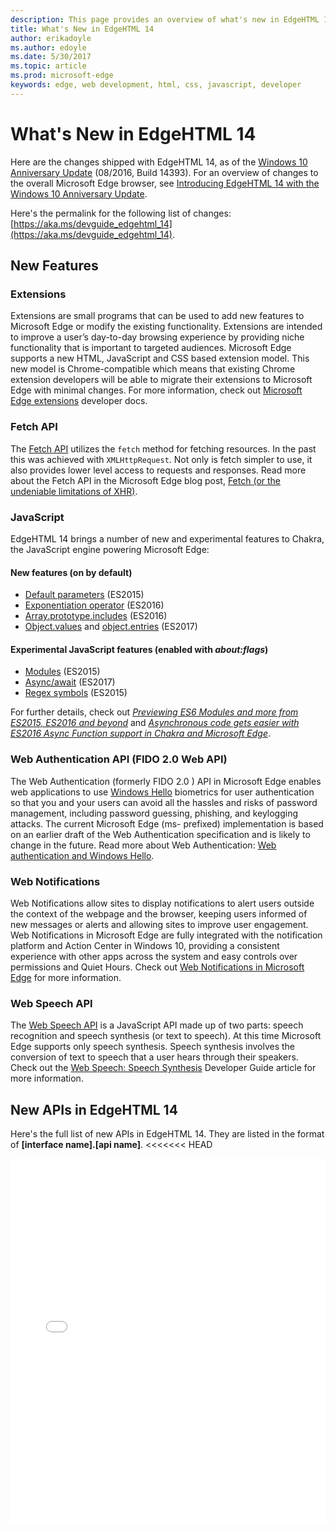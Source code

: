 ```yaml
---
description: This page provides an overview of what's new in EdgeHTML 14.
title: What's New in EdgeHTML 14
author: erikadoyle
ms.author: edoyle
ms.date: 5/30/2017
ms.topic: article
ms.prod: microsoft-edge
keywords: edge, web development, html, css, javascript, developer
---
```


# What's New in EdgeHTML 14
Here are the changes shipped with EdgeHTML 14, as of the [Windows 10 Anniversary Update](https://blogs.windows.com/windowsexperience/2016/06/29/windows-10-anniversary-update-available-august-2/) (08/2016, Build 14393). For an overview of changes to the overall Microsoft Edge browser, see [Introducing EdgeHTML 14 with the Windows 10 Anniversary Update](https://blogs.windows.com/msedgedev/2016/08/04/introducing-edgehtml-14).

Here's the permalink for the following list of changes: [https://aka.ms/devguide_edgehtml_14](https://aka.ms/devguide_edgehtml_14).

## New Features

### Extensions
Extensions are small programs that can be used to add new features to Microsoft Edge or modify the existing functionality. Extensions are intended to improve a user’s day-to-day browsing experience by providing niche functionality that is important to targeted audiences. Microsoft Edge supports a new HTML, JavaScript and CSS based extension model. This new model is Chrome-compatible which means that existing Chrome extension developers will be able to migrate their extensions to Microsoft Edge with minimal changes. For more information, check out [Microsoft Edge extensions](https://docs.microsoft.com/microsoft-edge/extensions) developer docs. 

### Fetch API
The [Fetch API](https://fetch.spec.whatwg.org/#fetch-api) utilizes the `fetch` method for fetching resources. In the past this was achieved with `XMLHttpRequest`. Not only is fetch simpler to use, it also provides lower level access to requests and responses. Read more about the Fetch API in the Microsoft Edge blog post, [Fetch (or the undeniable limitations of XHR)](https://blogs.windows.com/msedgedev/2016/05/24/fetch-and-xhr-limitations/).

### JavaScript

EdgeHTML 14 brings a number of new and experimental features to Chakra, the JavaScript engine powering Microsoft Edge:

#### New features (on by default)

* [Default parameters](https://developer.microsoft.com/microsoft-edge/platform/status/defaultparameteres6) (ES2015)
* [Exponentiation operator](https://developer.microsoft.com/microsoft-edge/platform/status/exponentiationoperatores2016) (ES2016)
* [Array.prototype.includes](https://developer.microsoft.com/en-us/microsoft-edge/platform/status/arrayprototypeincludeses2016) (ES2016)
* [Object.values](https://developer.mozilla.org/en-US/docs/Web/JavaScript/Reference/Global_Objects/Object/values) and [object.entries](https://developer.mozilla.org/en-US/docs/Web/JavaScript/Reference/Global_Objects/Object/entries) (ES2017)

#### Experimental JavaScript features (enabled with *about:flags*)

* [Modules](https://blogs.windows.com/msedgedev/2016/05/17/es6-modules-and-beyond/) (ES2015)
* [Async/await](https://developer.microsoft.com/microsoft-edge/platform/status/asyncfunctionses2016) (ES2017)
* [Regex symbols](https://developer.microsoft.com/microsoft-edge/platform/status/regexpbuiltinses6) (ES2015)

For further details, check out [*Previewing ES6 Modules and more from ES2015, ES2016 and beyond*](https://blogs.windows.com/msedgedev/2016/05/17/es6-modules-and-beyond/) and [*Asynchronous code gets easier with ES2016 Async Function support in Chakra and Microsoft Edge*](https://blogs.windows.com/msedgedev/2015/09/30/asynchronous-code-gets-easier-with-es2016-async-function-support-in-chakra-and-microsoft-edge/).

### Web Authentication API (FIDO 2.0 Web API)
The Web Authentication (formerly FIDO 2.0 ) API in Microsoft Edge enables web applications to use [Windows Hello](http://go.microsoft.com/fwlink/p/?LinkID=624961) biometrics for user authentication so that you and your users can avoid all the hassles and risks of password management, including password guessing, phishing, and keylogging attacks. The current Microsoft Edge (ms- prefixed) implementation is based on an earlier draft of the Web Authentication specification and is likely to change in the future. Read more about Web Authentication: [Web authentication and Windows Hello](https://docs.microsoft.com/microsoft-edge/dev-guide/device/web-authentication).

### Web Notifications
Web Notifications allow sites to display notifications to alert users outside the context of the webpage and the browser, keeping users informed of new messages or alerts and allowing sites to improve user engagement. Web Notifications in Microsoft Edge are fully integrated with the notification platform and Action Center in Windows 10, providing a consistent experience with other apps across the system and easy controls over permissions and Quiet Hours. Check out [Web Notifications in Microsoft Edge](https://blogs.windows.com/msedgedev/2016/05/16/web-notifications-microsoft-edge/) for more information. 

### Web Speech API
The [Web Speech API](https://dvcs.w3.org/hg/speech-api/raw-file/tip/speechapi.html) is a JavaScript API made up of two parts: speech recognition and speech synthesis (or text to speech). At this time Microsoft Edge supports only speech synthesis. Speech synthesis involves the conversion of text to speech that a user hears through their speakers. Check out the [Web Speech: Speech Synthesis](https://docs.microsoft.com/microsoft-edge/dev-guide/multimedia/web-speech-api) Developer Guide article for more information. 

## New APIs in EdgeHTML 14

Here's the full list of new APIs in EdgeHTML 14. They are listed in the format of **[interface name].[api name]**.
<<<<<<< HEAD
<iframe height='585' scrolling='no' title='New APIs in EdgeHTML 14' src='//codepen.io/MicrosoftEdgeDocumentation/embed/oWMEPE/?height=585&theme-id=23761&default-tab=result&embed-version=2' frameborder='no' allowtransparency='true' allowfullscreen='true' style='width: 100%;'>See the Pen <a href='http://codepen.io/MicrosoftEdgeDocumentation/pen/oWMEPE/'>New APIs in EdgeHTML 14</a> by Microsoft Edge Docs (<a href='http://codepen.io/MicrosoftEdgeDocumentation'>@MicrosoftEdgeDocumentation</a>) on <a href='http://codepen.io'>CodePen</a>.
=======
<iframe height='585' scrolling='no' title='New APIs in EdgeHTML 14' src='//codepen.io/MSEdgeDev/embed/oWMEPE/?height=585&theme-id=23761&default-tab=result&embed-version=2' frameborder='no' allowtransparency='true' allowfullscreen='true' style='width: 100%;'>See the Pen <a href='https://codepen.io/MSEdgeDev/pen/oWMEPE/'>New APIs in EdgeHTML 14</a>by MSEdgeDev (<a href='https://codepen.io/MSEdgeDev'>@MSEdgeDev</a>) on <a href='https://codepen.io'>CodePen</a>.
>>>>>>> master
</iframe>
